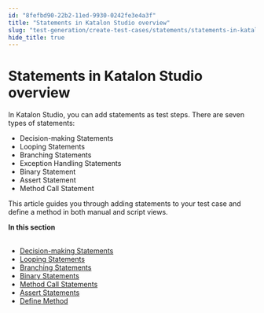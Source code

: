 ```yaml
---
id: "8fefbd90-22b2-11ed-9930-0242fe3e4a3f"
title: "Statements in Katalon Studio overview"
slug: "test-generation/create-test-cases/statements/statements-in-katalon-studio-overview"
hide_title: true
---
```


# <a id="concept-168" class="anchor_top_offset"/><a id="ariaid-title1" class="anchor_top_offset"/>Statements in <span xmlns="http://www.w3.org/1999/xhtml" className="ph">Katalon Studio</span>  overview

<p xmlns="http://www.w3.org/1999/xhtml" className="p">In <span className="ph">Katalon Studio</span>, you can add statements as test steps. There are seven types of statements:</p> 
<ul xmlns="http://www.w3.org/1999/xhtml" className="ul"><li className="li">Decision-making Statements</li><li className="li">Looping Statements</li><li className="li">Branching Statements</li><li className="li">Exception Handling Statements</li><li className="li">Binary Statement</li><li className="li">Assert Statement</li><li className="li">Method Call Statement</li></ul> 
<p xmlns="http://www.w3.org/1999/xhtml" className="p">This article guides you through adding  statements to your test case and define a method in both manual and script views.</p> 
<nav xmlns="http://www.w3.org/1999/xhtml" role="navigation" className="related-links"><div className="linklist"><strong>In this section</strong><br /><br /><ul className="linklist"><li className="linklist"><a className="link" href="/docs/test-generation/create-test-cases/statements/decision-making-statements">Decision-making Statements</a></li><li className="linklist"><a className="link" href="/docs/test-generation/create-test-cases/statements/looping-statements">Looping Statements</a></li><li className="linklist"><a className="link" href="/docs/test-generation/create-test-cases/statements/branching-statements">Branching Statements</a></li><li className="linklist"><a className="link" href="/docs/test-generation/create-test-cases/statements/binary-statements">Binary Statements</a></li><li className="linklist"><a className="link" href="/docs/test-generation/create-test-cases/statements/method-call-statements">Method Call Statements</a></li><li className="linklist"><a className="link" href="/docs/test-generation/create-test-cases/statements/assert-statements">Assert Statements</a></li><li className="linklist"><a className="link" href="/docs/test-generation/create-test-cases/statements/define-method">Define Method</a></li></ul></div></nav> 

